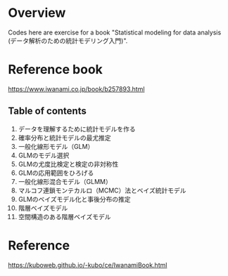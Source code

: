# Overview

Codes here are exercise for a book "Statistical modeling for data analysis (データ解析のための統計モデリング入門)".

# Reference book
https://www.iwanami.co.jp/book/b257893.html


## Table of contents

1. データを理解するために統計モデルを作る
2. 確率分布と統計モデルの最尤推定
3. 一般化線形モデル（GLM）
4. GLMのモデル選択
5. GLMの尤度比検定と検定の非対称性
6. GLMの応用範囲をひろげる
7. 一般化線形混合モデル（GLMM）
8. マルコフ連鎖モンテカルロ（MCMC）法とベイズ統計モデル
9. GLMのベイズモデル化と事後分布の推定
10. 階層ベイズモデル
11. 空間構造のある階層ベイズモデル



# Reference
https://kuboweb.github.io/-kubo/ce/IwanamiBook.html

